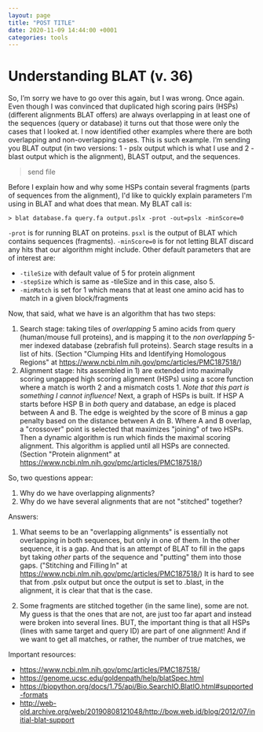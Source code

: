 ```yaml
---
layout: page
title: "POST TITLE"
date: 2020-11-09 14:44:00 +0001
categories: tools
---
```


# Understanding BLAT (v. 36)

So, I’m sorry we have to go over this again, but I was wrong. Once again. Even though I was convinced that duplicated high scoring pairs (HSPs) (different alignments BLAT offers) are always overlapping in at least one of the sequences (query or database) it turns out that those were only the cases that I looked at. I now identified other examples where there are both overlapping and non-overlapping cases. This is such example. I’m sending you BLAT output (in two versions: 1 - pslx output which is what I use and 2 - blast output which is the alignment), BLAST output, and the sequences.

> send file

Before I explain how and why some HSPs contain several fragments (parts of sequences from the alignment), I'd like to quickly explain parameters I'm using in BLAT and what does that mean. My BLAT call is:

`> blat database.fa query.fa output.pslx -prot -out=pslx -minScore=0`

`-prot` is for running BLAT on proteins. `psxl` is the output of BLAT which contains sequences (fragments). `-minScore=0` is for not letting BLAT discard any hits that our algorithm might include. Other default parameters that are of interest are:

- `-tileSize` with default value of 5 for protein alignment
- `-stepSize` which is same as -tileSize and in this case, also 5.
- `-minMatch` is set for 1 which means that at least one amino acid has to match in a given block/fragments

Now, that said, what we have is an algorithm that has two steps:
1) Search stage: taking tiles of *overlapping* 5 amino acids from query (human/mouse full proteins), and is mapping it to the *non overlapping* 5-mer indexed database (zebrafish full proteins). Search stage results in a list of hits. (Section "Clumping Hits and Identifying Homologous Regions" at https://www.ncbi.nlm.nih.gov/pmc/articles/PMC187518/)
2) Alignment stage: hits assembled in 1) are extended into maximally scoring ungapped high scoring alignment (HSPs) using a score function where a match is worth 2 and a mismatch costs 1. *Note that this part is something I cannot influence!* Next, a graph of HSPs is built. If HSP A starts before HSP B in *both* query and database, an edge is placed between A and B. The edge is weighted by the score of B minus a gap penalty based on the distance between A dn B. Where A and B overlap, a "crossover" point is selected that maximizes "joining" of two HSPs. Then a dynamic algorithm is run which finds the maximal scoring alignment. This algorithm is applied until all HSPs are connected. (Section "Protein alignment" at https://www.ncbi.nlm.nih.gov/pmc/articles/PMC187518/)

So, two questions appear:

1) Why do we have overlapping alignments?
2) Why do we have several alignments that are not "stitched" together?

Answers:

1) What seems to be an "overlapping alignments" is essentially not overlapping in both sequences, but only in one of them. In the other sequence, it is a gap. And that is an attempt of BLAT to fill in the gaps byt taking _other_ parts of the sequence and "putting" them into those gaps. ("Stitching and Filling In" at https://www.ncbi.nlm.nih.gov/pmc/articles/PMC187518/) It is hard to see that from .pslx output but once the output is set to .blast, in the alignment, it is clear that that is the case.

2) Some fragments are stitched together (in the same line), some are not. My guess is that the ones that are not, are just too far apart and instead were broken into several lines. BUT, the important thing is that all HSPs (lines with same target and query ID) are part of one alignment! And if we want to get all matches, or rather, the number of true matches, we 

Important resources:

- https://www.ncbi.nlm.nih.gov/pmc/articles/PMC187518/
- https://genome.ucsc.edu/goldenpath/help/blatSpec.html
- https://biopython.org/docs/1.75/api/Bio.SearchIO.BlatIO.html#supported-formats
- http://web-old.archive.org/web/20190808121048/http://bow.web.id/blog/2012/07/initial-blat-support
